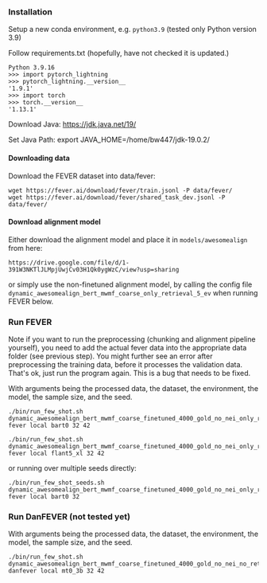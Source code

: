 ### Installation

Setup a new conda environment, e.g. `python3.9` (tested only Python version 3.9)

Follow requirements.txt (hopefully, have not checked it is updated.)

 ```
Python 3.9.16
>>> import pytorch_lightning
>>> pytorch_lightning.__version__
'1.9.1'
>>> import torch
>>> torch.__version__
'1.13.1'

```

Download Java:
https://jdk.java.net/19/

Set Java Path:
export JAVA_HOME=/home/bw447/jdk-19.0.2/

#### Downloading data

Download the FEVER dataset into data/fever:

```
wget https://fever.ai/download/fever/train.jsonl -P data/fever/
wget https://fever.ai/download/fever/shared_task_dev.jsonl -P data/fever/
```


#### Download alignment model

Either download the alignment model and place it in ```models/awesomealign``` from here:

`https://drive.google.com/file/d/1-391W3NKTlJLMpjUwjCv03H1Qk0ygWzC/view?usp=sharing`

or simply use the non-finetuned alignment model, by calling the config file `dynamic_awesomealign_bert_mwmf_coarse_only_retrieval_5_ev` when running FEVER below.


### Run FEVER

Note if you want to run the preprocessing (chunking and alignment pipeline yourself), you need to add the actual fever data into the appropriate data folder (see previous step). You might further see an error after preprocessing the training data, before it processes the validation data. That's ok, just run the program again. This is a bug that needs to be fixed.


With arguments being the processed data, the dataset, the environment, the model, the sample size, and the seed.

```
./bin/run_few_shot.sh dynamic_awesomealign_bert_mwmf_coarse_finetuned_4000_gold_no_nei_only_retrieval_5_ev fever local bart0 32 42
```

```
./bin/run_few_shot.sh dynamic_awesomealign_bert_mwmf_coarse_finetuned_4000_gold_no_nei_only_retrieval_5_ev fever local flant5_xl 32 42
```

or running over multiple seeds directly:

```
./bin/run_few_shot_seeds.sh dynamic_awesomealign_bert_mwmf_coarse_finetuned_4000_gold_no_nei_only_retrieval_5_ev fever local bart0 32
```


### Run DanFEVER (not tested yet)

With arguments being the processed data, the dataset, the environment, the model, the sample size, and the seed.

```
./bin/run_few_shot.sh dynamic_awesomealign_bert_mwmf_coarse_finetuned_4000_gold_no_nei_no_retrieval_2_ev danfever local mt0_3b 32 42
```
